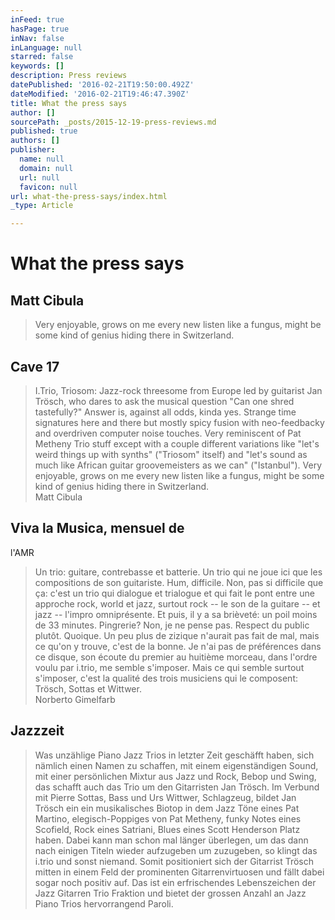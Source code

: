 ```yaml
---
inFeed: true
hasPage: true
inNav: false
inLanguage: null
starred: false
keywords: []
description: Press reviews
datePublished: '2016-02-21T19:50:00.492Z'
dateModified: '2016-02-21T19:46:47.390Z'
title: What the press says
author: []
sourcePath: _posts/2015-12-19-press-reviews.md
published: true
authors: []
publisher:
  name: null
  domain: null
  url: null
  favicon: null
url: what-the-press-says/index.html
_type: Article

---
```

# What the press says

## Matt Cibula

> Very enjoyable, grows on me
> every new listen like a fungus, might be some kind of genius hiding there in
> Switzerland.

## Cave 17

> I.Trio,
> Triosom: Jazz-rock threesome from Europe led by guitarist Jan Trösch, who dares
> to ask the musical question "Can one shred tastefully?" Answer is, against all
> odds, kinda yes. Strange time signatures here and there but mostly spicy fusion
> with neo-feedbacky and overdriven computer noise touches. Very reminiscent of
> Pat Metheny Trio stuff except with a couple different variations like "let's
> weird things up with synths" ("Triosom" itself) and "let's sound as much like
> African guitar groovemeisters as we can" ("Istanbul"). Very enjoyable, grows on
> me every new listen like a fungus, might be some kind of genius hiding there in
> Switzerland.   
> Matt Cibula

## Viva la Musica, mensuel de
l'AMR

> Un trio: guitare,
> contrebasse et batterie. Un trio qui ne joue ici que les compositions de son
> guitariste. Hum, difficile. Non, pas si difficile que ça: c'est un trio qui
> dialogue et trialogue et qui fait le pont entre une approche rock, world et
> jazz, surtout rock -- le son de la guitare -- et jazz -- l'impro omniprésente. Et
> puis, il y a sa brièveté: un poil moins de 33 minutes. Pingrerie? Non, je ne
> pense pas. Respect du public plutôt. Quoique. Un peu plus de zizique n'aurait
> pas fait de mal, mais ce qu'on y trouve, c'est de la bonne. Je n'ai pas de
> préférences dans ce disque, son écoute du premier au huitième morceau, dans
> l'ordre voulu par i.trio, me semble s'imposer. Mais ce qui semble surtout
> s'imposer, c'est la qualité des trois musiciens qui le composent: Trösch,
> Sottas et Wittwer.  
> Norberto Gimelfarb

## Jazzzeit

> Was unzählige Piano Jazz
> Trios in letzter Zeit geschäfft haben, sich nämlich einen Namen zu schaffen,
> mit einem eigenständigen Sound, mit einer persönlichen Mixtur aus Jazz und
> Rock, Bebop und Swing, das schafft auch das Trio um den Gitarristen Jan Trösch.
> Im Verbund mit Pierre Sottas, Bass und Urs Wittwer, Schlagzeug, bildet Jan
> Trösch ein ein musikalisches Biotop in dem Jazz Töne eines Pat Martino,
> elegisch-Poppiges von Pat Metheny, funky Notes eines Scofield, Rock eines
> Satriani, Blues eines Scott Henderson Platz haben. Dabei kann man schon mal
> länger überlegen, um das dann nach einigen Titeln wieder aufzugeben um zuzugeben,
> so klingt das i.trio und sonst niemand. Somit positioniert sich der Gitarrist
> Trösch mitten in einem Feld der prominenten Gitarrenvirtuosen und fällt dabei
> sogar noch positiv auf. Das ist ein erfrischendes Lebenszeichen der Jazz
> Gitarren Trio Fraktion und bietet der grossen Anzahl an Jazz Piano Trios
> hervorrangend Paroli.